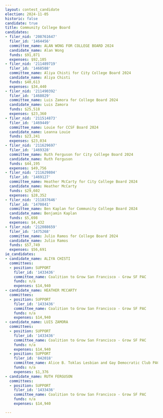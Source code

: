 ```yaml
---
layout: contest_candidate
election: 2024-11-05
historic: false
candidate: true
title: Community College Board
candidates:
- filer_nid: '208761647'
  filer_id: '1464456'
  committee_name: ALAN WONG FOR COLLEGE BOARD 2024
  candidate_name: Alan Wong
  funds: $91,871
  expenses: $92,105
- filer_nid: '211489719'
  filer_id: '1468588'
  committee_name: Aliya Chisti for City College Board 2024
  candidate_name: Aliya Chisti
  funds: $40,613
  expenses: $34,440
- filer_nid: '211490392'
  filer_id: '1468029'
  committee_name: Luis Zamora for College Board 2024
  candidate_name: Luis Zamora
  funds: $25,518
  expenses: $23,360
- filer_nid: '211514873'
  filer_id: '1469449'
  committee_name: Louie for CCSF Board 2024
  candidate_name: Leanna Louie
  funds: $23,241
  expenses: $23,034
- filer_nid: '211629697'
  filer_id: '1469328'
  committee_name: Ruth Ferguson for City College Board 2024
  candidate_name: Ruth Ferguson
  funds: $44,195
  expenses: $49,756
- filer_nid: '211629804'
  filer_id: '1469127'
  committee_name: Heather McCarty for City College Board 2024
  candidate_name: Heather McCarty
  funds: $29,602
  expenses: $28,352
- filer_nid: '211837646'
  filer_id: '1470841'
  committee_name: Ben Kaplan for Community College Board 2024
  candidate_name: Benjamin Kaplan
  funds: $5,698
  expenses: $4,432
- filer_nid: '212088659'
  filer_id: '1475268'
  committee_name: Julio Ramos for College Board 2024
  candidate_name: Julio Ramos
  funds: $57,749
  expenses: $56,691
ie_candidates:
- candidate_name: ALIYA CHISTI
  committees:
  - position: SUPPORT
    filer_id: '1433436'
    committee_name: Coalition to Grow San Francisco - Grow SF PAC
    funds: n/a
    expenses: $14,940
- candidate_name: HEATHER MCCARTY
  committees:
  - position: SUPPORT
    filer_id: '1433436'
    committee_name: Coalition to Grow San Francisco - Grow SF PAC
    funds: n/a
    expenses: $14,940
- candidate_name: LUIS ZAMORA
  committees:
  - position: SUPPORT
    filer_id: '1433436'
    committee_name: Coalition to Grow San Francisco - Grow SF PAC
    funds: n/a
    expenses: $14,940
  - position: SUPPORT
    filer_id: '842018'
    committee_name: Alice B. Toklas Lesbian and Gay Democratic Club PAC
    funds: n/a
    expenses: $1,376
- candidate_name: RUTH FERGUSON
  committees:
  - position: SUPPORT
    filer_id: '1433436'
    committee_name: Coalition to Grow San Francisco - Grow SF PAC
    funds: n/a
    expenses: $14,940

---
```

